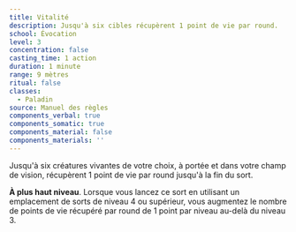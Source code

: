 ```yaml
---
title: Vitalité
description: Jusqu'à six cibles récupèrent 1 point de vie par round.
school: Évocation
level: 3
concentration: false
casting_time: 1 action
duration: 1 minute
range: 9 mètres
ritual: false
classes:
  - Paladin
source: Manuel des règles
components_verbal: true
components_somatic: true
components_material: false
components_materials: ''
---
```

Jusqu'à six créatures vivantes de votre choix, à portée et dans votre champ de vision, récupèrent 1 point de vie par round jusqu'à la fin du sort.

**À plus haut niveau**. Lorsque vous lancez ce sort en utilisant un emplacement de sorts de niveau 4 ou supérieur, vous augmentez le nombre de points de vie récupéré par round de 1 point par niveau au-delà du niveau 3.
